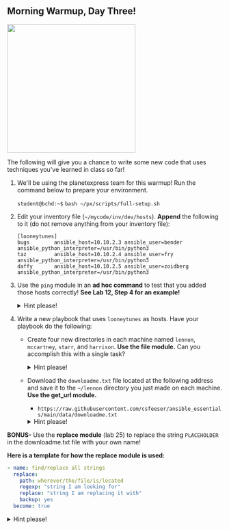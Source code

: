 ## Morning Warmup, Day Three!

<img src="https://miro.medium.com/max/1200/1*sssWakAf5erMGDqt9GACVA.jpeg" width="300"/>

The following will give you a chance to write some new code that uses techniques you've learned in class so far!

1. We'll be using the planetexpress team for this warmup! Run the command below to prepare your environment.

    `student@bchd:~$` `bash ~/px/scripts/full-setup.sh`

0. Edit your inventory file (`~/mycode/inv/dev/hosts`). **Append** the following to it (do not remove anything from your inventory file):

    ```
    [looneytunes]
    bugs        ansible_host=10.10.2.3 ansible_user=bender ansible_python_interpreter=/usr/bin/python3
    taz         ansible_host=10.10.2.4 ansible_user=fry ansible_python_interpreter=/usr/bin/python3
    daffy       ansible_host=10.10.2.5 ansible_user=zoidberg ansible_python_interpreter=/usr/bin/python3
    ```
    
0. Use the `ping` module in an **ad hoc command** to test that you added those hosts correctly! **See Lab 12, Step 4 for an example!**

    <details>
    <summary>Hint please!</summary>

    `ansible looneytunes -m ping`

    </details>

0. Write a new playbook that uses `looneytunes` as hosts. Have your playbook do the following:
    - Create four new directories in each machine named `lennon`, `mccartney`, `starr`, and `harrison`. **Use the file module.** Can you accomplish this with a single task?
    
        <details>
        <summary>Hint please!</summary>

        ```yaml
        - name: making directories!
          file:
            state: directory
            path: "{{ item }}"
          loop:
            - lennon
            - mccartney
            - starr
            - harrison
         ```

        </details>

    - Download the `downloadme.txt` file located at the following address and save it to the `~/lennon` directory you just made on each machine. **Use the get_url module.**
        - `https://raw.githubusercontent.com/csfeeser/ansible_essentials/main/data/downloadme.txt`

        <details>
        <summary>Hint please!</summary>

        ```yaml
        - name: download downloadme.txt
          get_url:
            url: https://raw.githubusercontent.com/csfeeser/ansible_essentials/main/data/downloadme.txt
            dest: ~/lennon/downloadme.txt
         ```

        </details>
        
**BONUS-** Use the **replace module** (lab 25) to replace the string `PLACEHOLDER` in the downloadme.txt file with your own name!

**Here is a template for how the replace module is used:**

```yaml
- name: find/replace all strings
  replace:
    path: wherever/the/file/is/located
    regexp: "string I am looking for"
    replace: "string I am replacing it with"
    backup: yes
  become: true
```

<details>
<summary>Hint please!</summary>
    
```yaml
- name: find/replace all strings
  replace:
    path: ~/lennon/downloadme.txt
    regexp: "PLACEHOLDER"
    replace: "Ansible"
    backup: yes
  become: true
```
    
</details>
